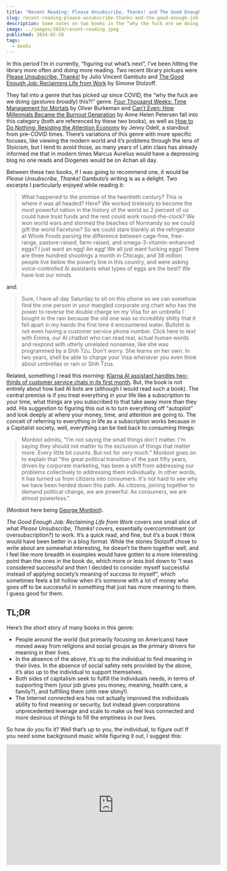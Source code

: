 ```yaml
---
title: "Recent Reading: Please Unsubscribe, Thanks! and The Good Enough Job"
slug: recent-reading-please-unsubscribe-thanks-and-the-good-enough-job
description: Some notes on two books in the “why the fuck are we doing (gestures broadly) this?!” genre.
image: ../images/2024/recent-reading.jpeg
published: 2024-02-28
tags:
  - books
---
```


In this period I’m in currently, “figuring out what’s next”, I’ve been hitting the library more often and doing more reading. Two recent library pickups were [Please Unsubscribe, Thanks!](https://hardcover.app/books/please-unsubscribe-thanks-how-to-take-back-our-time-attention-and-purpose-in-a-world-designed-to-bury-us-in-bullshit) by Julio Vincent Gambuto and [The Good Enough Job: Reclaiming Life from Work](https://hardcover.app/books/the-good-enough-job) by Simone Stolzoff.

They fall into a genre that has picked up since COVID, the “why the fuck are we doing (*gestures broadly*) this?!” genre. [Four Thousand Weeks: Time Management for Mortals](https://hardcover.app/books/four-thousand-weeks-time-management-for-mortals) by Oliver Burkeman and [Can't Even: How Millennials Became the Burnout Generation](https://hardcover.app/books/cant-even) by Anne Helen Petersen fall into this category (both are referenced by these two books), as well as [How to Do Nothing: Resisting the Attention Economy](https://hardcover.app/books/how-to-do-nothing) by Jenny Odell, a standout from pre-COVID times. There’s variations of this genre with more specific focuses, like viewing the modern world and it’s problems through the lens of Stoicism, but I tend to avoid those, as many years of Latin class has already informed me that in modern times Marcus Aurelius would have a depressing blog no one reads and Diogenes would be on 4chan all day.

Between these two books, if I was going to recommend one, it would be *Please Unsubscribe, Thanks!* Gambuto’s writing is as a delight. Two excerpts I particularly enjoyed while reading it:

> What happened to the promise of the twentieth century? This is where it was all headed? Here? We worked tirelessly to become the most powerful nation in the history of the world so 2 percent of us could have trust funds and the rest could work round-the-clock? We won world wars and stormed the beaches of Normandy so we could gift the world Facetune? So we could stare blankly at the refrigerator at Whole Foods parsing the difference between cage-free, free-range, pasture-raised, farm-raised, and omega-3-vitamin-enhanced eggs? I just want an egg! An egg! We all just want fucking eggs! There are three hundred shootings a month in Chicago, and 38 million people live below the poverty line in this country, and were asking voice-controlled Al assistants what types of eggs are the best? We have lost our minds.

and:

> Sure, I have all day Saturday to sit on this phone so we can somehow find the one person in your mangled corporate org chart who has the power to reverse the double charge on my Visa for an umbrella I bought in the rain because the old one was so incredibly shitty that it fell apart in my hands the first time it encountered water. Bullshit is not even having a customer service phone number. Click here to text with Emma, our Al chatbot who can read real, actual human words and respond with utterly unrelated nonsense, like she was programmed by a Shih Tzu. Don't worry. She learns on her own. In two years, shell be able to charge your Visa whenever you even think about umbrellas or rain or Shih Tzus.

Related, something I read this morning: [Klarna AI assistant handles two-thirds of customer service chats in its first month](https://www.klarna.com/international/press/klarna-ai-assistant-handles-two-thirds-of-customer-service-chats-in-its-first-month/). But, the book is not entirely about how bad AI bots are (although I would read such a book). The central premise is if you treat everything in your life like a subscription to your time, what things are you subscribed to that take away more than they add. His suggestion to figuring this out is to turn everything off “autopilot” and look deeply at where your money, time, and attention are going to. The conceit of referring to everything in life as a subscription works because in a Capitalist society, well, everything can be tied back to consuming things:

> Monbiot admits, "I'm not saying the small things don't matter. I'm saying they should not matter to the exclusion of things that matter more. Every little bit counts. But not for very much." Monbiot goes on to explain that "the great political transition of the past fifty years, driven by corporate marketing, has been a shift from addressing our problems collectively to addressing them individually. In other words, it has turned us from citizens into consumers. It's not hard to see why we have been herded down this path. As citizens, joining together to demand political change, we are powerful. As consumers, we are almost powerless."

(Monbiot here being [George Monbiot](https://www.monbiot.com)).

*The Good Enough Job: Reclaiming Life from Work* covers one small slice of what *Please Unsubscribe, Thanks!* covers, essentially overcommitment (or oversubscription?) to work. It’s a quick read, and fine, but it’s a book I think would have been better in a blog format. While the stories Stolzoff chose to write about are somewhat interesting, he doesn’t tie them together well, and I feel like more breadth in examples would have gotten to a more interesting point than the ones in the book do, which more or less boil down to “I was considered successful and then I decided to consider myself successful instead of applying society’s meaning of success to myself”, which sometimes feels a bit hollow when it’s someone with a lot of money who goes off to be successful in something that just has more meaning to them. I guess good for them.

## TL;DR

Here’s the short story of many books in this genre:

* People around the world (but primarily focusing on Americans) have moved away from religions and social groups as the primary drivers for meaning in their lives.
* In the absence of the above, it’s up to the individual to find meaning in their lives. In the absence of social safety nets provided by the above, it’s also up to the individual to support themselves.
* Both sides of capitalism seek to fulfill the individuals needs, in terms of supporting them (your job gives you money, meaning, health care, a family?), and fulfilling them (ohh new shiny!).
* The Internet connected era has not actually improved the individuals ability to find meaning or security, but instead given corporations unprecedented leverage and scale to make us feel less connected and more desirous of things to fill the emptiness in our lives.

So how do you fix it? Well that’s up to you, the individual, to figure out! If you need some background music while figuring it out, I suggest this:

<iframe width="560" height="315" src="https://www.youtube.com/embed/4fGmfl9ZJxo?si=GLpmuPOce6ruQCUL" title="YouTube video player" frameborder="0" allow="accelerometer; autoplay; clipboard-write; encrypted-media; gyroscope; picture-in-picture; web-share" allowfullscreen />
